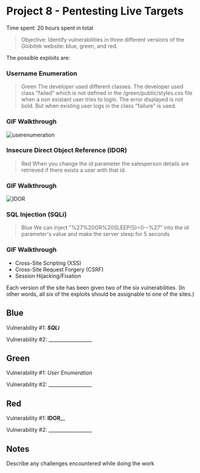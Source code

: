 # Project 8 - Pentesting Live Targets

Time spent: 20 hours spent in total

> Objective: Identify vulnerabilities in three different versions of the Globitek website: blue, green, and red.

The possible exploits are:
### Username Enumeration 
> Green
The developer used different classes. The developer used class "failed" which is not defined in the /green/public/styles.css file when a non existant user tries to login. The error displayed is not bold. But when existing user logs in the class "failure" is used.
### GIF Walkthrough  
![userenumeration](https://user-images.githubusercontent.com/34077891/58156790-cb6f0780-7c2b-11e9-90a7-3439481e89c6.gif)
 
### Insecure Direct Object Reference (IDOR)
> Red
When you change the id parameter the salesperson details are retrieved if there exists a user with that id. 
### GIF Walkthrough
![IDOR](https://user-images.githubusercontent.com/34077891/58156894-08d39500-7c2c-11e9-842f-49570a541e0a.gif)

### SQL Injection (SQLi)
> Blue
We can inject "%27%20OR%20SLEEP(5)=0--%27" into the id parameter's value and make the server sleep for 5 seconds
### GIF Walkthrough

* Cross-Site Scripting (XSS)
* Cross-Site Request Forgery (CSRF)
* Session Hijacking/Fixation

Each version of the site has been given two of the six vulnerabilities. (In other words, all six of the exploits should be assignable to one of the sites.)

## Blue

Vulnerability #1: _______SQLi_______

Vulnerability #2: __________________


## Green

Vulnerability #1: _User Enumeration_

Vulnerability #2: __________________


## Red

Vulnerability #1: ______IDOR________

Vulnerability #2: __________________


## Notes

Describe any challenges encountered while doing the work


